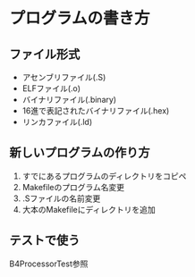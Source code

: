 # プログラムの書き方

## ファイル形式

* アセンブリファイル(.S)
* ELFファイル(.o)
* バイナリファイル(.binary)
* 16進で表記されたバイナリファイル(.hex)
* リンカファイル(.ld)

## 新しいプログラムの作り方

1. すでにあるプログラムのディレクトリをコピペ
2. Makefileのプログラム名変更
3. .Sファイルの名前変更
4. 大本のMakefileにディレクトリを追加

## テストで使う

B4ProcessorTest参照
